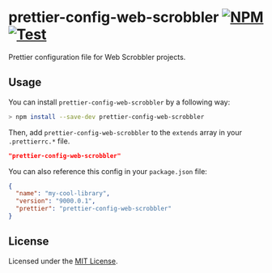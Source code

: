 # prettier-config-web-scrobbler [![NPM][NpmBadge]][Npm] [![Test][WorkflowBadge]][Workflow]

Prettier configuration file for Web Scrobbler projects.

## Usage

You can install `prettier-config-web-scrobbler` by a following way:
```sh
> npm install --save-dev prettier-config-web-scrobbler
```

Then, add `prettier-config-web-scrobbler` to the `extends` array in your
`.prettierrc.*` file.
```json
"prettier-config-web-scrobbler"
```
You can also reference this config in your `package.json` file:
```json
{
  "name": "my-cool-library",
  "version": "9000.0.1",
  "prettier": "prettier-config-web-scrobbler"
}
```

## License

Licensed under the [MIT License](./LICENSE).

<!-- Badges -->
[NpmBadge]: https://img.shields.io/npm/v/prettier-config-web-scrobbler
[WorkflowBadge]: https://github.com/web-scrobbler/prettier-config-web-scrobbler/workflows/Lint/badge.svg

<!-- Related pages -->
[Npm]: https://www.npmjs.com/package/prettier-config-web-scrobbler
[Workflow]: https://github.com/web-scrobbler/prettier-config-web-scrobbler/actions?query=workflow%3ALint
